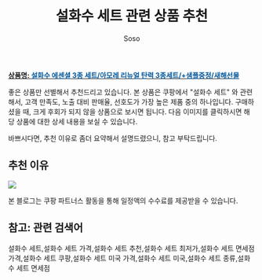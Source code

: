 ﻿---
layout: post
title:  "설화수 세트 관련 상품 추천"
author: Soso
categories: [ 디지털/가전]
tags: [설화수 세트,설화수 세트 가격,설화수 세트 추천,설화수 세트 최저가,설화수 세트 면세점 가격,설화수 세트 쿠팡,설화수 세트 미국 가격,설화수 세트 미국,설화수 세트 종류,설화수 세트 면세점]
image: https://ads-partners.coupang.com/image1/k4IA4CEb36TixIjLk1KYrKRrY-ukMpJ4hmqxe1k0QRzlJGExhp7gVEkYHvbhZqW3Gsis7am2peohe9hzW7TPRrhsBQfOTU9tPfbyyMHhTRQNtfcwV5PAPC_eEkLvU2lPQdLo7hN1_suIhi1jeasLJQzY_DnoqOu8IQpcWMz8ODda-Yt6rt_CpX-WuY8EwikCvgrP4CHYfmSrYBO-G4_Eu11RolCEDNKlMPX63N1XGGosKaglrEXELqoUU8rrWvu94YiZzNa5sPGFWIj0dg28S5CJ54C8WzALaA6bRIbygwg3QDb2 
description: "쿠팡에서 설화수 세트 관련 상품으로 가장 고객 선호도가 높은 제품 중 하나입니다."
---

<a href="https://link.coupang.com/re/AFFSDP?lptag=AF5673682&pageKey=7339786358&itemId=18862291997&vendorItemId=86265802631&traceid=V0-153-fb3173e47a7fe86f&requestid=20240206142224032202488427&token=31850C%7CMIXED"><b>상품명: <font color='#01579B'>설화수 에센셜 3종 세트/아모레 리뉴얼 탄력 3종세트/+샘플중정/새해선물</font></b></a>

좋은 상품만 선별해서 추천드리고 있습니다.
본 상품은 쿠팡에서 "설화수 세트" 와 관련해서, 고객 만족도, 노출 대비 판매율, 선호도가 가장 높은 제품 중의 하나입니다.
구매하셨을 때, 크게 후회가 되지 않을 상품으로 보시면 됩니다. 
다음 이미지를 클릭하시면 해당 상품에 대한 상세 내용을 보실 수 있습니다.

바쁘시다면, 추천 이유로 좀더 요약해서 설명드렸으니, 참고 부탁드립니다.

## 추천 이유 

<a href="https://link.coupang.com/re/AFFSDP?lptag=AF5673682&pageKey=7339786358&itemId=18862291997&vendorItemId=86265802631&traceid=V0-153-fb3173e47a7fe86f&requestid=20240206142224032202488427&token=31850C%7CMIXED"><img src="http://image1.coupangcdn.com/image/vendor_inventory/09d8/616b2c5cacdfdfef92f437d9079ff1eff25ec44b22ffa4386f29ffc4bed2.jpg"></a> 

본 블로그는 쿠팡 파트너스 활동을 통해 일정액의 수수료를 제공받을 수 있습니다.

## 참고: 관련 검색어    
설화수 세트,설화수 세트 가격,설화수 세트 추천,설화수 세트 최저가,설화수 세트 면세점 가격,설화수 세트 쿠팡,설화수 세트 미국 가격,설화수 세트 미국,설화수 세트 종류,설화수 세트 면세점